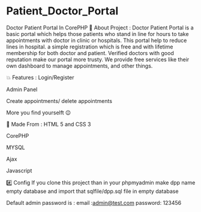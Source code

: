 # Patient_Doctor_Portal

Doctor Patient Portal In CorePHP
📝 About Project :
Doctor Patient Portal is a basic portal which helps those patients who stand in line for hours to take appointments with doctor in clinic or hospitals. This portal help to reduce lines in hospital. a simple registration which is free and with lifetime membership for both doctor and patient. Verified doctors with good reputation make our portal more trusty. We provide free services like their own dashboard to manage appointments, and other things.

💥 Features :
Login/Register

Admin Panel

Create appointments/ delete appointments

More you find yourselft 😉

📎 Made From :
 HTML 5 and CSS 3

 CorePHP

 MYSQL

 Ajax

 Javascript

#️⃣ Config
If you clone this project than in your phpmyadmin make dpp name empty database and import that sqlfile/dpp.sql file in empty database

Default admin password is :
email :admin@test.com
password: 123456
